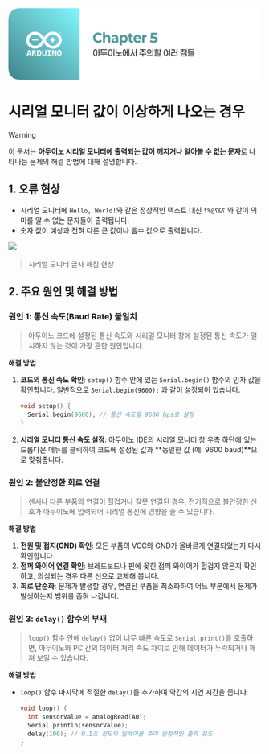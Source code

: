 <img src="./header.png" />

# 시리얼 모니터 값이 이상하게 나오는 경우

> [!WARNING]
> 이 문서는 **아두이노 시리얼 모니터에 출력되는 값이 깨지거나 알아볼 수 없는 문자**로 나타나는 문제의 해결 방법에 대해 설명합니다.

## 1. 오류 현상

- 시리얼 모니터에 `Hello, World!`와 같은 정상적인 텍스트 대신 `⸮%@⸮&⸮` 와 같이 의미를 알 수 없는 문자들이 출력됩니다.
- 숫자 값이 예상과 전혀 다른 큰 값이나 음수 값으로 출력됩니다.

<img src="./src/serial_garbage.png" />

> 시리얼 모니터 글자 깨짐 현상

## 2. 주요 원인 및 해결 방법

### 원인 1: 통신 속도(Baud Rate) 불일치

> 아두이노 코드에 설정된 통신 속도와 시리얼 모니터 창에 설정된 통신 속도가 일치하지 않는 것이 가장 흔한 원인입니다.

**해결 방법**

1. **코드의 통신 속도 확인**: `setup()` 함수 안에 있는 `Serial.begin()` 함수의 인자 값을 확인합니다. 일반적으로 `Serial.begin(9600);` 과 같이 설정되어 있습니다.

   ```cpp
   void setup() {
     Serial.begin(9600); // 통신 속도를 9600 bps로 설정
   }
   ```

2. **시리얼 모니터 통신 속도 설정**: 아두이노 IDE의 시리얼 모니터 창 우측 하단에 있는 드롭다운 메뉴를 클릭하여 코드에 설정된 값과 **동일한 값 (예: 9600 baud)**으로 맞춰줍니다.

### 원인 2: 불안정한 회로 연결

> 센서나 다른 부품의 연결이 헐겁거나 잘못 연결된 경우, 전기적으로 불안정한 신호가 아두이노에 입력되어 시리얼 통신에 영향을 줄 수 있습니다.

**해결 방법**

1. **전원 및 접지(GND) 확인**: 모든 부품의 VCC와 GND가 올바르게 연결되었는지 다시 확인합니다.
2. **점퍼 와이어 연결 확인**: 브레드보드나 핀에 꽂힌 점퍼 와이어가 헐겁지 않은지 확인하고, 의심되는 경우 다른 선으로 교체해 봅니다.
3. **회로 단순화**: 문제가 발생할 경우, 연결된 부품을 최소화하여 어느 부분에서 문제가 발생하는지 범위를 좁혀 나갑니다.

### 원인 3: `delay()` 함수의 부재

> `loop()` 함수 안에 `delay()` 없이 너무 빠른 속도로 `Serial.print()`를 호출하면, 아두이노와 PC 간의 데이터 처리 속도 차이로 인해 데이터가 누락되거나 깨져 보일 수 있습니다.

**해결 방법**

- `loop()` 함수 마지막에 적절한 `delay()`를 추가하여 약간의 지연 시간을 줍니다.

  ```cpp
  void loop() {
    int sensorValue = analogRead(A0);
    Serial.println(sensorValue);
    delay(100); // 0.1초 정도의 딜레이를 주어 안정적인 출력 유도
  }
  ```

